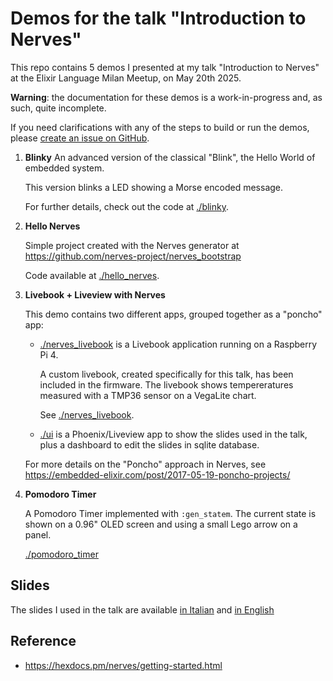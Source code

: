 # Demos for the talk "Introduction to Nerves"

This repo contains 5 demos I presented at my talk "Introduction to Nerves"
at the Elixir Language Milan Meetup, on May 20th 2025.

**Warning**: the documentation for these demos is a work-in-progress and, as such, quite incomplete.

If you need clarifications with any of the steps to build or run the demos, please [create an issue on GitHub](https://github.com/csarnataro/nerves_talk/issues).


1. **Blinky**
    An advanced version of the classical "Blink", the Hello World of embedded system.

    This version blinks a LED showing a Morse encoded message.

    For further details, check out the code at [./blinky](./blinky/).

2. **Hello Nerves**

    Simple project created with the Nerves generator at 
    https://github.com/nerves-project/nerves_bootstrap

    Code available at [./hello_nerves](./hello_nerves/).


3. **Livebook + Liveview with Nerves** 

    This demo contains two different apps, grouped together as a "poncho" app:

    * [./nerves_livebook](./nerves_livebook/) is a Livebook application running on a Raspberry Pi 4.
    
        A custom livebook, created specifically for this talk, has been included in the firmware. 
        The livebook shows tempereratures measured with a TMP36 sensor on a VegaLite chart.
    
        See [./nerves_livebook](./nerves_livebook/).

    * [./ui](./ui) is a Phoenix/Liveview app to show the slides used in the talk, plus a dashboard to
        edit the slides in sqlite database.

    For more details on the "Poncho" approach in Nerves, see https://embedded-elixir.com/post/2017-05-19-poncho-projects/

4. **Pomodoro Timer**

    A Pomodoro Timer implemented with `:gen_statem`. The current state is shown on a 0.96" OLED screen 
    and using a small Lego arrow on a panel.

    [./pomodoro_timer](./pomodoro_timer/)


## Slides

The slides I used in the talk are available [in Italian](./slides/Nerves%20Talk%20·%20Slides%20-%20it.pdf) and 
[in English](./slides/Nerves%20Talk%20·%20Slides%20-%20en.pdf)


## Reference

* https://hexdocs.pm/nerves/getting-started.html
